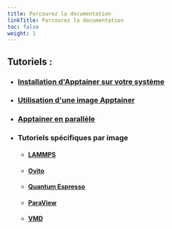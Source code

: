 ```yaml
---
title: Parcourez la documentation
linkTitle: Parcourez la documentation
toc: false
weight: 1
---
```




## Tutoriels :

- ### <a href="/documentation/install-apptainer/howto/">Installation d'Apptainer sur votre système</a>
- ### <a href="/documentation/use-apptainer-image/howto/">Utilisation d'une image Apptainer</a>
- ### <a href="/documentation/apptainer-parallel/howto/">Apptainer en parallèle</a>
- ### Tutoriels spécifiques par image
   - #### <a href="/documentation/by-container/lammps/">LAMMPS</a>
   - #### <a href="/documentation/by-container/ovito/">Ovito</a>
   - #### <a href="/documentation/by-container/quantum-espresso/">Quantum Espresso</a>
   - #### <a href="/documentation/by-container/paraview/">ParaView</a>
   - #### <a href="/documentation/by-container/vmd/">VMD</a>

